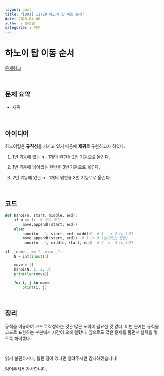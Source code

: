 ```yaml
---
layout: post
title: "[BOJ] 11729 하노이 탑 이동 순서"
date: 2020-04-06
author : 장성원
categories : 백준
---
```


# 하노이 탑 이동 순서

[문제링크](https://www.acmicpc.net/problem/11729)

<br>

## 문제 요약

- 재귀

<br>

## 아이디어

하노이탑은 **규칙성**을 가지고 있기 때문에 **재귀**로 구현하고자 하였다.

1. 1번 기둥에 있는 n - 1개의 원판을 2번 기둥으로 옮긴다.

2. 1번 기둥에 남아있는 원반을 3번 기둥으로 옮긴다.

3. 2번 기둥에 있는 n - 1개의 원판을 3번 기둥으로 옮긴다.

   

<br>

## 코드

```python
def hanoi(n, start, middle, end):
    if n == 1:  # 종료 조건
        move.append((start, end))
    else:
        hanoi(n - 1, start, end, middle)  # 1 - > 2 (n-1개)
        move.append((start, end))  # 1 -> 3 (남아있는 원판)
        hanoi(n - 1, middle, start, end)  # 2 ->  3 (n-1개)

if __name__ == "__main__":
    N = int(input())

    move = []
    hanoi(N, 1, 2, 3)
    print(len(move))

    for i, j in move:
        print(i, j)

```

<br>

## 정리

규칙을 이용하여 코드로 작성하는 것은 많은 노력이 필요한 것 같다. 이번 문제는 규칙을 코드로 표현하는 부분에서 시간이 오래 걸렸다. 앞으로도 많은 문제를 풀면서 실력을 쌓도록 해야겠다.



 <br>

읽기 불편하거나, 틀린 점이 있다면 알려주시면 감사하겠습니다!

읽어주셔서 감사합니다.